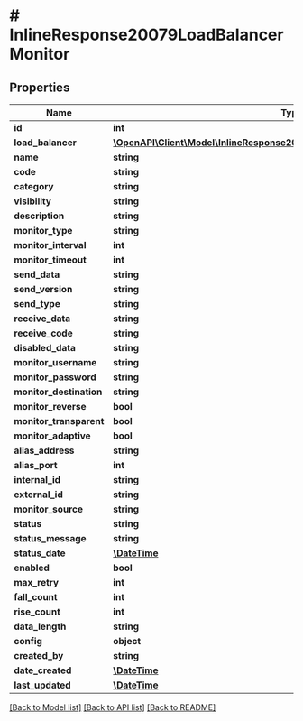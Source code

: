 # # InlineResponse20079LoadBalancerMonitor

## Properties

Name | Type | Description | Notes
------------ | ------------- | ------------- | -------------
**id** | **int** |  | [optional]
**load_balancer** | [**\OpenAPI\Client\Model\InlineResponse20079LoadBalancerMonitorLoadBalancer**](InlineResponse20079LoadBalancerMonitorLoadBalancer.md) |  | [optional]
**name** | **string** |  | [optional]
**code** | **string** |  | [optional]
**category** | **string** |  | [optional]
**visibility** | **string** |  | [optional]
**description** | **string** |  | [optional]
**monitor_type** | **string** |  | [optional]
**monitor_interval** | **int** |  | [optional]
**monitor_timeout** | **int** |  | [optional]
**send_data** | **string** |  | [optional]
**send_version** | **string** |  | [optional]
**send_type** | **string** |  | [optional]
**receive_data** | **string** |  | [optional]
**receive_code** | **string** |  | [optional]
**disabled_data** | **string** |  | [optional]
**monitor_username** | **string** |  | [optional]
**monitor_password** | **string** |  | [optional]
**monitor_destination** | **string** |  | [optional]
**monitor_reverse** | **bool** |  | [optional]
**monitor_transparent** | **bool** |  | [optional]
**monitor_adaptive** | **bool** |  | [optional]
**alias_address** | **string** |  | [optional]
**alias_port** | **int** |  | [optional]
**internal_id** | **string** |  | [optional]
**external_id** | **string** |  | [optional]
**monitor_source** | **string** |  | [optional]
**status** | **string** |  | [optional]
**status_message** | **string** |  | [optional]
**status_date** | [**\DateTime**](\DateTime.md) |  | [optional]
**enabled** | **bool** |  | [optional]
**max_retry** | **int** |  | [optional]
**fall_count** | **int** |  | [optional]
**rise_count** | **int** |  | [optional]
**data_length** | **string** |  | [optional]
**config** | **object** |  | [optional]
**created_by** | **string** |  | [optional]
**date_created** | [**\DateTime**](\DateTime.md) |  | [optional]
**last_updated** | [**\DateTime**](\DateTime.md) |  | [optional]

[[Back to Model list]](../../README.md#models) [[Back to API list]](../../README.md#endpoints) [[Back to README]](../../README.md)
